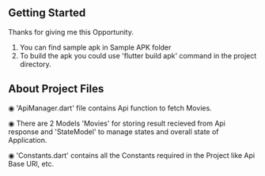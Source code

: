 ## Getting Started

Thanks for giving me this Opportunity.

1) You can find sample apk in Sample APK folder
2) To build the apk you could use 'flutter build apk' command in the project directory.


## About Project Files

◉ 'ApiManager.dart' file contains Api function to fetch Movies.

◉ There are 2 Models 'Movies' for storing result recieved from Api response and 'StateModel' to manage states and overall state of Application.

◉ 'Constants.dart' contains all the Constants required in the Project like Api Base URl, etc.
